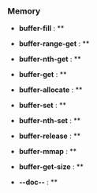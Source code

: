 ### Memory

- **buffer-fill** : **

- **buffer-range-get** : **

- **buffer-nth-get** : **

- **buffer-get** : **

- **buffer-allocate** : **

- **buffer-set** : **

- **buffer-nth-set** : **

- **buffer-release** : **

- **buffer-mmap** : **

- **buffer-get-size** : **

- **--doc--** : **

